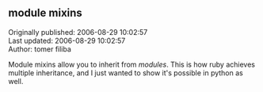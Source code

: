 ## module mixins  
Originally published: 2006-08-29 10:02:57  
Last updated: 2006-08-29 10:02:57  
Author: tomer filiba  
  
Module mixins allow you to inherit from *modules*. This is how ruby achieves multiple inheritance, and I just wanted to show it's possible in python as well.